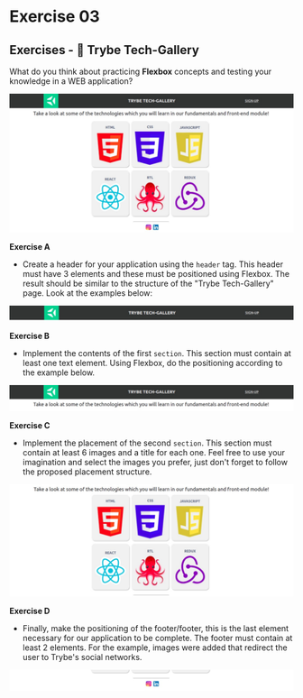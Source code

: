 # Exercise 03

## Exercises - 🚀 Trybe Tech-Gallery

What do you think about practicing **Flexbox** concepts and testing your knowledge in a WEB application?

![Trybe Tech Gallery Preview](./images/Trybe%20Tech%20Gallery%20Preview.jpeg)

**Exercise A**

- Create a header for your application using the `header` tag. This header must have 3 elements and these must be positioned using Flexbox. The result should be similar to the structure of the "Trybe Tech-Gallery" page. Look at the examples below:

![Header](./images/trybe-tech-gallery-header.jpeg)

**Exercise B**

- Implement the contents of the first `section`. This section must contain at least one text element. Using Flexbox, do the positioning according to the example below.

![Text](./images/trybe-tech-gallery-text.jpeg)

**Exercise C**

- Implement the placement of the second `section`. This section must contain at least 6 images and a title for each one. Feel free to use your imagination and select the images you prefer, just don't forget to follow the proposed placement structure.

![Cards](./images/trybe-tech-gallery-cards.jpeg)

**Exercise D**

- Finally, make the positioning of the footer/footer, this is the last element necessary for our application to be complete. The footer must contain at least 2 elements. For the example, images were added that redirect the user to Trybe's social networks.

![Footer](./images/trybe-tech-gallery-footer.jpeg)

